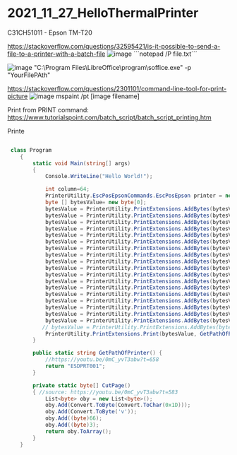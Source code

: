 # 2021_11_27_HelloThermalPrinter
C31CH51011 - Epson TM-T20

https://stackoverflow.com/questions/32595421/is-it-possible-to-send-a-file-to-a-printer-with-a-batch-file
![image](https://user-images.githubusercontent.com/20149493/143677816-88603add-ec31-43cf-ae53-a3a4d3f66445.png)
´´´notepad /P file.txt´´´



![image](https://user-images.githubusercontent.com/20149493/143677828-97701e82-c7d8-4ee1-ba8f-d089eb2ab20b.png)
"C:\Program Files\LibreOffice\program\soffice.exe" -p "YourFilePAth"


https://stackoverflow.com/questions/2301101/command-line-tool-for-print-picture
![image](https://user-images.githubusercontent.com/20149493/143677870-13463103-d04b-427d-b361-11fc003ae78d.png)
mspaint /pt [image filename]


Print from PRINT command:
https://www.tutorialspoint.com/batch_script/batch_script_printing.htm


Printe

``` csharp

 class Program
    {
        static void Main(string[] args)
        {
            Console.WriteLine("Hello World!");

            int column=64;
            PrinterUtility.EscPosEpsonCommands.EscPosEpson printer = new PrinterUtility.EscPosEpsonCommands.EscPosEpson(column);
            byte [] bytesValue= new byte[0];
            bytesValue = PrinterUtility.PrintExtensions.AddBytes(bytesValue, printer.Separator());
            bytesValue = PrinterUtility.PrintExtensions.AddBytes(bytesValue, printer.CharSize.DoubleWidth4());
            bytesValue = PrinterUtility.PrintExtensions.AddBytes(bytesValue, printer.FontSelect.FontA());
            bytesValue = PrinterUtility.PrintExtensions.AddBytes(bytesValue, printer.Alignment.Center());
            bytesValue = PrinterUtility.PrintExtensions.AddBytes(bytesValue, Encoding.ASCII.GetBytes("My first ticket\n"));
            bytesValue = PrinterUtility.PrintExtensions.AddBytes(bytesValue, printer.CharSize.DoubleWidth3());
            bytesValue = PrinterUtility.PrintExtensions.AddBytes(bytesValue, Encoding.ASCII.GetBytes("That amazing\n"));
            bytesValue = PrinterUtility.PrintExtensions.AddBytes(bytesValue, printer.CharSize.Nomarl());
            bytesValue = PrinterUtility.PrintExtensions.AddBytes(bytesValue, Encoding.ASCII.GetBytes("Hello Ticket !!!\n"));
            bytesValue = PrinterUtility.PrintExtensions.AddBytes(bytesValue, printer.Alignment.Right());
            bytesValue = PrinterUtility.PrintExtensions.AddBytes(bytesValue, Encoding.ASCII.GetBytes("Ticket numer: 42\n"));
            bytesValue = PrinterUtility.PrintExtensions.AddBytes(bytesValue, printer.Lf());
            bytesValue = PrinterUtility.PrintExtensions.AddBytes(bytesValue, printer.BarCode.Code128("12345"));
            bytesValue = PrinterUtility.PrintExtensions.AddBytes(bytesValue, printer.QrCode.Print("12345", PrinterUtility.Enums.QrCodeSize.Pequeno));
            bytesValue = PrinterUtility.PrintExtensions.AddBytes(bytesValue, printer.Alignment.Center());
            bytesValue = PrinterUtility.PrintExtensions.AddBytes(bytesValue, Encoding.ASCII.GetBytes("-----------"));
            bytesValue = PrinterUtility.PrintExtensions.AddBytes(bytesValue, Encoding.ASCII.GetBytes(DateTime.Now.ToString()));
            bytesValue = PrinterUtility.PrintExtensions.AddBytes(bytesValue, printer.Alignment.Left());
           // bytesValue = PrinterUtility.PrintExtensions.AddBytes(bytesValue, CutPage());
            PrinterUtility.PrintExtensions.Print(bytesValue, GetPathOfPrinter());
        }

        public static string GetPathOfPrinter() {
            //https://youtu.be/0mC_yvT3abw?t=658
            return "ESDPRT001";
        }

        private static byte[] CutPage()
        { //source: https://youtu.be/0mC_yvT3abw?t=583
            List<byte> oby = new List<byte>();
            oby.Add(Convert.ToByte(Convert.ToChar(0x1D)));
            oby.Add(Convert.ToByte('v'));
            oby.Add((byte)66);
            oby.Add((byte)3);
            return oby.ToArray();
        }
    }

```
